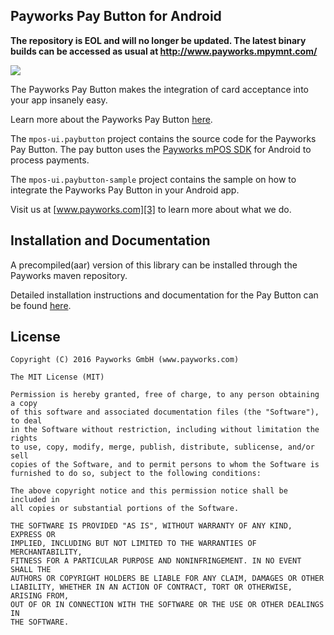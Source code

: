 ## Payworks Pay Button for Android

**The repository is EOL and will no longer be updated. The latest binary builds can be accessed as usual at http://www.payworks.mpymnt.com/**

<img src="http://www.payworks.mpymnt.com/sites/default/files/paybutton_android_2.png"/>

The Payworks Pay Button makes the integration of card acceptance into your app insanely easy.

Learn more about the Payworks Pay Button [here][1].

The `mpos-ui.paybutton` project contains the source code for the Payworks Pay Button. The pay button uses the [Payworks mPOS SDK][4] for Android to process payments.

The `mpos-ui.paybutton-sample` project contains the sample on how to integrate the Payworks Pay Button in your Android app.

Visit us at [www.payworks.com][3] to learn more about what we do.


Installation and Documentation
------------------------------

A precompiled(aar) version of this library can be installed through the Payworks maven repository.

Detailed installation instructions and documentation for the Pay Button can be found [here][2].

License
-------

    Copyright (C) 2016 Payworks GmbH (www.payworks.com)

    The MIT License (MIT)

    Permission is hereby granted, free of charge, to any person obtaining a copy
    of this software and associated documentation files (the "Software"), to deal
    in the Software without restriction, including without limitation the rights
    to use, copy, modify, merge, publish, distribute, sublicense, and/or sell
    copies of the Software, and to permit persons to whom the Software is
    furnished to do so, subject to the following conditions:

    The above copyright notice and this permission notice shall be included in
    all copies or substantial portions of the Software.

    THE SOFTWARE IS PROVIDED "AS IS", WITHOUT WARRANTY OF ANY KIND, EXPRESS OR
    IMPLIED, INCLUDING BUT NOT LIMITED TO THE WARRANTIES OF MERCHANTABILITY,
    FITNESS FOR A PARTICULAR PURPOSE AND NONINFRINGEMENT. IN NO EVENT SHALL THE
    AUTHORS OR COPYRIGHT HOLDERS BE LIABLE FOR ANY CLAIM, DAMAGES OR OTHER
    LIABILITY, WHETHER IN AN ACTION OF CONTRACT, TORT OR OTHERWISE, ARISING FROM,
    OUT OF OR IN CONNECTION WITH THE SOFTWARE OR THE USE OR OTHER DEALINGS IN
    THE SOFTWARE.


 [1]: http://www.payworks.com/blog/2015/02/23/hashtag-shipped-the-pay-button/
 [2]: http://www.payworks.mpymnt.com/paybutton#android
 [3]: http://www.payworks.com/
 [4]: http://www.payworks.mpymnt.com/node/101#android
 [5]: http://www.payworks.mpymnt.com/sites/default/files/paybutton_android_2.png
